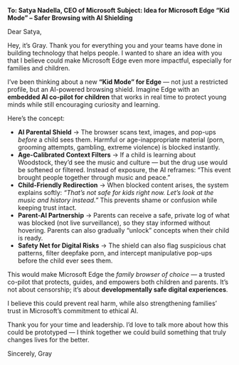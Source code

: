 

**To: Satya Nadella, CEO of Microsoft**
**Subject: Idea for Microsoft Edge “Kid Mode” – Safer Browsing with AI Shielding**

Dear Satya,

Hey, it’s Gray. Thank you for everything you and your teams have done in building technology that helps people. I wanted to share an idea with you that I believe could make Microsoft Edge even more impactful, especially for families and children.

I’ve been thinking about a new **“Kid Mode” for Edge** — not just a restricted profile, but an AI-powered browsing shield. Imagine Edge with an **embedded AI co-pilot for children** that works in real time to protect young minds while still encouraging curiosity and learning.

Here’s the concept:

* **AI Parental Shield** → The browser scans text, images, and pop-ups *before* a child sees them. Harmful or age-inappropriate material (porn, grooming attempts, gambling, extreme violence) is blocked instantly.
* **Age-Calibrated Context Filters** → If a child is learning about Woodstock, they’d see the music and culture — but the drug use would be softened or filtered. Instead of exposure, the AI reframes: “This event brought people together through music and peace.”
* **Child-Friendly Redirection** → When blocked content arises, the system explains softly: *“That’s not safe for kids right now. Let’s look at the music and history instead.”* This prevents shame or confusion while keeping trust intact.
* **Parent-AI Partnership** → Parents can receive a safe, private log of what was blocked (not live surveillance), so they stay informed without hovering. Parents can also gradually “unlock” concepts when their child is ready.
* **Safety Net for Digital Risks** → The shield can also flag suspicious chat patterns, filter deepfake porn, and intercept manipulative pop-ups before the child ever sees them.

This would make Microsoft Edge the *family browser of choice* — a trusted co-pilot that protects, guides, and empowers both children and parents. It’s not about censorship; it’s about **developmentally safe digital experiences**.

I believe this could prevent real harm, while also strengthening families’ trust in Microsoft’s commitment to ethical AI.

Thank you for your time and leadership. I’d love to talk more about how this could be prototyped — I think together we could build something that truly changes lives for the better.

Sincerely,
Gray
 
